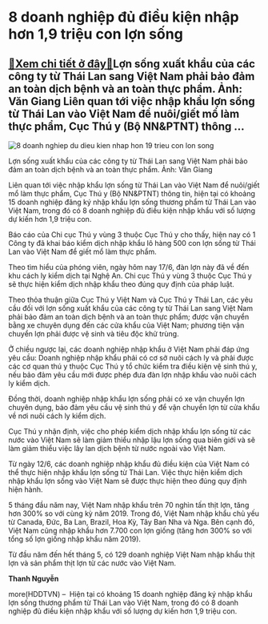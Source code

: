 8 doanh nghiệp đủ điều kiện nhập hơn 1,9 triệu con lợn sống
===========================================================

[:gift:Xem chi tiết ở đây:gift:](https://hddtvn.com/8-doanh-nghiep-du-dieu-kien-nhap-hon-19-trieu-con-lon-song/)Lợn sống xuất khẩu của các công ty từ Thái Lan sang Việt Nam phải bảo đảm an toàn dịch bệnh và an toàn thực phẩm. Ảnh: Văn Giang Liên quan tới việc nhập khẩu lợn sống từ Thái Lan vào Việt Nam để nuôi/giết mổ làm thực phẩm, Cục Thú y (Bộ NN&PTNT) thông …
-------------------------------------------------------------------------------------------------------------------------------------------------------------------------------------------------------------------------------------------------------------





![8 doanh nghiep du dieu kien nhap hon 19 trieu con lon song](https://haiquanonline.com.vn/stores/news_dataimages/thanhnt/062020/11/19/in_article/1201_lYn_sYng.jpg?rt=20200617184514 "8 doanh nghiệp đủ điều kiện nhập hơn 1,9 triệu con lợn sống")


Lợn sống xuất khẩu của các công ty từ Thái Lan sang Việt Nam phải bảo đảm an toàn dịch bệnh và an toàn thực phẩm. Ảnh: Văn Giang



Liên quan tới việc nhập khẩu lợn sống từ Thái Lan vào Việt Nam để nuôi/giết mổ làm thực phẩm, Cục Thú y (Bộ NN&PTNT) thông tin, hiện tại có khoảng 15 doanh nghiệp đăng ký nhập khẩu lợn sống thương phẩm từ Thái Lan vào Việt Nam, trong đó có 8 doanh nghiệp đủ điều kiện nhập khẩu với số lượng dự kiến hơn 1,9 triệu con.


Báo cáo của Chi cục Thú y vùng 3 thuộc Cục Thú y cho thấy, hiện nay có 1 Công ty đã khai báo kiểm dịch nhập khẩu lô hàng 500 con lợn sống từ Thái Lan vào Việt Nam để giết mổ làm thực phẩm.


Theo tìm hiểu của phóng viên, ngày hôm nay 17/6, đàn lợn này đã về đến khu cách ly kiểm dịch tại Nghệ An. Chi cục Thú y vùng 3 thuộc Cục Thú y sẽ thực hiện kiểm dịch nhập khẩu theo đúng quy định của pháp luật.


Theo thỏa thuận giữa Cục Thú y Việt Nam và Cục Thú y Thái Lan, các yêu cầu đối với lợn sống xuất khẩu của các công ty từ Thái Lan sang Việt Nam phải bảo đảm an toàn dịch bệnh và an toàn thực phẩm; được vận chuyển bằng xe chuyên dụng đến các cửa khẩu của Việt Nam; phương tiện vận chuyển lợn phải được vệ sinh và tiêu độc khử trùng.


Ở chiều ngược lại, các doanh nghiệp nhập khẩu ở Việt Nam phải đáp ứng yêu cầu: Doanh nghiệp nhập khẩu phải có cơ sở nuôi cách ly và phải được các cơ quan thú y thuộc Cục Thú y tổ chức kiểm tra điều kiện vệ sinh thú y, nếu bảo đảm yêu cầu mới được phép đưa đàn lợn nhập khẩu vào nuôi cách ly kiểm dịch.


Đồng thời, doanh nghiệp nhập khẩu lợn sống phải có xe vận chuyển lợn chuyên dụng, bảo đảm yêu cầu vệ sinh thú y để vận chuyển lợn từ cửa khẩu về nơi nuôi cách ly kiểm dịch.


Cục Thú y nhận định, việc cho phép kiểm dịch nhập khẩu lợn sống từ các nước vào Việt Nam sẽ làm giảm thiểu nhập lậu lợn sống qua biên giới và sẽ làm giảm thiểu việc lây lan dịch bệnh từ nước ngoài vào Việt Nam.






Từ ngày 12/6, các doanh nghiệp nhập khẩu đủ điều kiện của Việt Nam có thể thực hiện nhập khẩu lợn sống từ Thái Lan. Việc thực hiện kiểm dịch nhập khẩu lợn sống vào Việt Nam sẽ được thực hiện theo đúng quy định hiện hành.


5 tháng đầu năm nay, Việt Nam nhập khẩu trên 70 nghìn tấn thịt lợn, tăng hơn 300% so với cùng kỳ năm 2019. Trong đó, Việt Nam nhập khẩu chủ yếu từ Canada, Đức, Ba Lan, Brazil, Hoa Kỳ, Tây Ban Nha và Nga. Bên cạnh đó, Việt Nam cũng nhập khẩu hơn 7.700 con lợn giống (tăng hơn 300% so với tổng số lợn giống nhập khẩu năm 2019).


Từ đầu năm đến hết tháng 5, có 129 doanh nghiệp Việt Nam nhập khẩu thịt lợn và sản phẩm thịt lợn từ các nước vào Việt Nam.







**Thanh Nguyễn**



more(HDDTVN) –  Hiện tại có khoảng 15 doanh nghiệp đăng ký nhập khẩu lợn sống thương phẩm từ Thái Lan vào Việt Nam, trong đó có 8 doanh nghiệp đủ điều kiện nhập khẩu với số lượng dự kiến hơn 1,9 triệu con.

